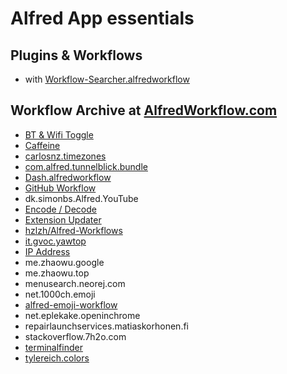 # Alfred App essentials

## Plugins & Workflows

* with [Workflow-Searcher.alfredworkflow](https://github.com/hzlzh/Alfred-Workflows/raw/master/Downloads/Workflow-Searcher.alfredworkflow)


## Workflow Archive at [AlfredWorkflow.com](http://www.alfredworkflow.com)

* [BT & Wifi Toggle](http://www.alfredforum.com/topic/341-bluetooth-and-wifi-toggle/)
* [Caffeine](http://www.alfredforum.com/topic/1631-caffeine-and-caffeinate-workflows-updated/)
* [carlosnz.timezones](http://www.packal.org/workflow/timezones)
* [com.alfred.tunnelblick.bundle](http://www.alfredforum.com/topic/2122-tunnelblick-openvpn-workflow/)
* [Dash.alfredworkflow](https://github.com/Kapeli/Dash-Alfred-Workflow)
* [GitHub Workflow](https://github.com/gharlan/alfred-github-workflow)
* dk.simonbs.Alfred.YouTube
* [Encode / Decode](https://github.com/willfarrell/alfred-encode-decode-workflow)
* [Extension Updater](http://jdfwarrior.tumblr.com/updater)
* [hzlzh/Alfred-Workflows](https://github.com/hzlzh/Alfred-Workflows)
* [it.gvoc.yawtop](http://www.alfredforum.com/topic/1403-yet-another-wi-fi-workflowin-perl/)
* [IP Address](https://github.com/zenorocha/alfred-workflows#ip-address-12--download)
* me.zhaowu.google
* me.zhaowu.top
* menusearch.neorej.com
* net.1000ch.emoji
* [alfred-emoji-workflow](https://github.com/carlosgaldino/alfred-emoji-workflow)
* net.eplekake.openinchrome
* repairlaunchservices.matiaskorhonen.fi
* stackoverflow.7h2o.com
* [terminalfinder](https://github.com/LeEnno/alfred-terminalfinder)
* [tylereich.colors](http://www.alfredforum.com/topic/805-colors—convert-color-formats-access-the-os-x-color-panel/)
